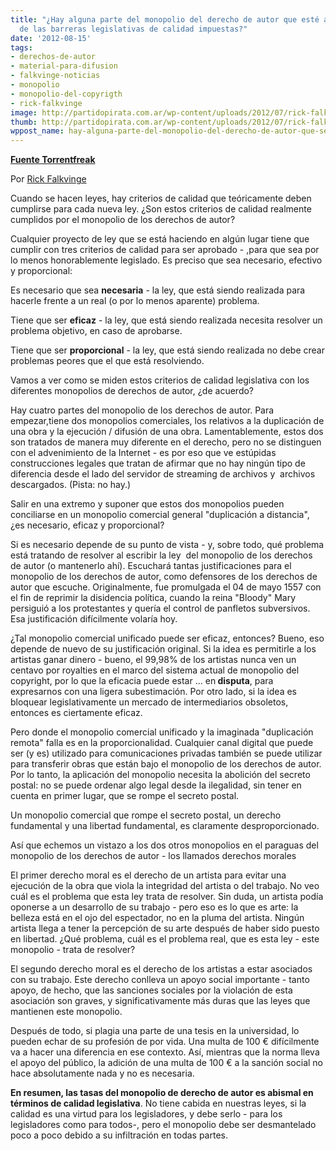 ```yaml
---
title: "¿Hay alguna parte del monopolio del derecho de autor que esté a la altura
  de las barreras legislativas de calidad impuestas?"
date: '2012-08-15'
tags:
- derechos-de-autor
- material-para-difusion
- falkvinge-noticias
- monopolio
- monopolio-del-copyrigth
- rick-falkvinge
image: http://partidopirata.com.ar/wp-content/uploads/2012/07/rick-falkvinge-div.png
thumb: http://partidopirata.com.ar/wp-content/uploads/2012/07/rick-falkvinge-div-150x150.png
wppost_name: hay-alguna-parte-del-monopolio-del-derecho-de-autor-que-se-reune-barreras-legislativas-de-calidad
---
```


<strong><a href="https://torrentfreak.com/is-there-any-part-of-the-copyright-monopoly-that-meets-legislative-quality-bars-120812/" target="_blank">Fuente Torrentfreak</a></strong>

Por <a title="Posts by Rick Falkvinge" href="https://torrentfreak.com/author/rick-falkvinge/" rel="author">Rick Falkvinge</a>

Cuando se hacen leyes, hay criterios de calidad que teóricamente deben cumplirse para cada nueva ley. ¿Son estos criterios de calidad realmente cumplidos por el monopolio de los derechos de autor?

Cualquier proyecto de ley que se está haciendo en algún lugar tiene que cumplir con tres criterios de calidad para ser aprobado - ,para que sea por lo menos honorablemente legislado. Es preciso que sea necesario, efectivo y proporcional:

Es necesario que sea <strong>necesaria</strong> - la ley, que está siendo realizada para hacerle frente a un real (o por lo menos aparente) problema.

Tiene que ser <strong>eficaz</strong> - la ley, que está siendo realizada necesita resolver un problema objetivo, en caso de aprobarse.

Tiene que ser <strong>proporcional</strong> - la ley, que está siendo realizada no debe crear problemas peores que el que está resolviendo.

Vamos a ver como se miden estos criterios de calidad legislativa con los diferentes monopolios de derechos de autor, ¿de acuerdo?

Hay cuatro partes del monopolio de los derechos de autor. Para empezar,tiene dos monopolios comerciales, los relativos a la duplicación de una obra y la ejecución / difusión de una obra. Lamentablemente, estos dos son tratados de manera muy diferente en el derecho, pero no se distinguen con el advenimiento de la Internet - es por eso que ve estúpidas construcciones legales que tratan de afirmar que no hay ningún tipo de diferencia desde el lado del servidor de streaming de archivos y  archivos descargados. (Pista: no hay.)

Salir en una extremo y suponer que estos dos monopolios pueden conciliarse en un monopolio comercial general "duplicación a distancia", ¿es necesario, eficaz y proporcional?

Si es necesario depende de su punto de vista - y, sobre todo, qué problema está tratando de resolver al escribir la ley  del monopolio de los derechos de autor (o mantenerlo ahí). Escuchará tantas justificaciones para el monopolio de los derechos de autor, como defensores de los derechos de autor que escuche. Originalmente, fue promulgada el 04 de mayo 1557 con el fin de reprimir la disidencia política, cuando la reina "Bloody" Mary persiguió a los protestantes y quería el control de panfletos subversivos. Esa justificación difícilmente volaría hoy.

¿Tal monopolio comercial unificado puede ser eficaz, entonces? Bueno, eso depende de nuevo de su justificación original. Si la idea es permitirle a los artistas ganar dinero - bueno, el 99,98% de los artistas nunca ven un centavo por royalties en el marco del sistema actual de monopolio del copyright, por lo que la eficacia puede estar ... en<strong> disputa</strong>, para expresarnos con una ligera subestimación. Por otro lado, si la idea es bloquear legislativamente un mercado de intermediarios obsoletos, entonces es ciertamente eficaz.

Pero donde el monopolio comercial unificado y la imaginada "duplicación remota" falla es en la proporcionalidad. Cualquier canal digital que puede ser (y es) utilizado para comunicaciones privadas también se puede utilizar para transferir obras que están bajo el monopolio de los derechos de autor. Por lo tanto, la aplicación del monopolio necesita la abolición del secreto postal: no se puede ordenar algo legal desde la ilegalidad, sin tener en cuenta en primer lugar, que se rompe el secreto postal.

Un monopolio comercial que rompe el secreto postal, un derecho fundamental y una libertad fundamental, es claramente desproporcionado.

Así que echemos un vistazo a los dos otros monopolios en el paraguas del monopolio de los derechos de autor - los llamados derechos morales

El primer derecho moral es el derecho de un artista para evitar una ejecución de la obra que viola la integridad del artista o del trabajo. No veo cuál es el problema que esta ley trata de resolver. Sin duda, un artista podía oponerse a un desarrollo de su trabajo - pero eso es lo que es arte: la belleza está en el ojo del espectador, no en la pluma del artista. Ningún artista llega a tener la percepción de su arte después de haber sido puesto en libertad. ¿Qué problema, cuál es el problema real, que es esta ley - este monopolio - trata de resolver?

El segundo derecho moral es el derecho de los artistas a estar asociados con su trabajo. Este derecho conlleva un apoyo social importante - tanto apoyo, de hecho, que las sanciones sociales por la violación de esta asociación son graves, y significativamente más duras que las leyes que mantienen este monopolio.

Después de todo, si plagia una parte de una tesis en la universidad, lo pueden echar de su profesión de por vida. Una multa de 100 € difícilmente va a hacer una diferencia en ese contexto. Así, mientras que la norma lleva el apoyo del público, la adición de una multa de 100 € a la sanción social no hace absolutamente nada y no es necesaria.

<strong>En resumen, las tasas del monopolio de derecho de autor es abismal en términos de calidad legislativa</strong>. No tiene cabida en nuestras leyes, si la calidad es una virtud para los legisladores, y debe serlo - para los legisladores como para todos-, pero el monopolio debe ser desmantelado poco a poco debido a su infiltración en todas partes.

